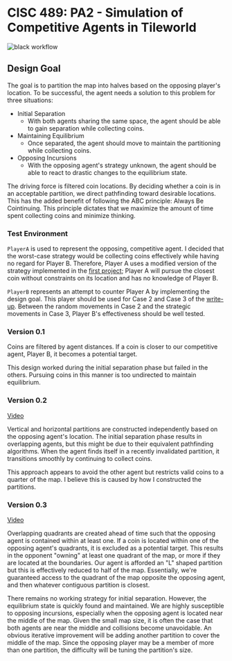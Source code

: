 # CISC 489: PA2 - Simulation of Competitive Agents in Tileworld

![black workflow](https://github.com/scottfones/tileworld_2/actions/workflows/black.yml/badge.svg)

## Design Goal

The goal is to partition the map into halves based on the opposing player's location. To be successful, the agent needs a solution to this problem for three situations:

- Initial Separation
  - With both agents sharing the same space, the agent should be able to gain separation while collecting coins.
- Maintaining Equilibrium
  - Once separated, the agent should move to maintain the partitioning while collecting coins.
- Opposing Incursions
  - With the opposing agent's strategy unknown, the agent should be able to react to drastic changes to the equilibrium state.

The driving force is filtered coin locations. By deciding whether a coin is in an acceptable partition, we direct pathfinding toward desirable locations. This has the added benefit of following the ABC principle: Always Be Cointinuing. This principle dictates that we maximize the amount of time spent collecting coins and minimize thinking.

### Test Environment

`PlayerA` is used to represent the opposing, competitive agent. I decided that the worst-case strategy would be collecting coins effectively while having no regard for Player B. Therefore, Player A uses a modified version of the strategy implemented in the [first project](https://github.com/scottfones/Tileworld); Player A will pursue the closest coin without constraints on its location and has no knowledge of Player B.

`PlayerB` represents an attempt to counter Player A by implementing the design goal. This player should be used for Case 2
and Case 3 of the [write-up](./Programming%20Assignment%202.pdf). Between the random movements in Case 2 and the strategic movements in Case 3, Player B's effectiveness should be well tested.

### Version 0.1

Coins are filtered by agent distances. If a coin is closer to our competitive agent, Player B, it becomes a potential target.

This design worked during the initial separation phase but failed in the others. Pursuing coins in this manner is too undirected to maintain equilibrium.

### Version 0.2

[Video](https://youtu.be/ngetk3HWgeQ)

Vertical and horizontal partitions are constructed independently based on the opposing agent's location. The initial separation phase results in overlapping agents, but this might be due to their equivalent pathfinding algorithms. When the agent finds itself in a recently invalidated partition, it transitions smoothly by continuing to collect coins.

This approach appears to avoid the other agent but restricts valid coins to a quarter of the map. I believe this is caused by how I constructed the partitions.

### Version 0.3

[Video](https://youtu.be/Y1_S05nIBHw)

Overlapping quadrants are created ahead of time such that the opposing agent is contained within at least one. If a coin is located within one of the opposing agent's quadrants, it is excluded as a potential target. This results in the opponent "owning" at least one quadrant of the map, or more if they are located at the boundaries. Our agent is afforded an "L" shaped partition but this is effectively reduced to half of the map. Essentially, we're guaranteed access to the quadrant of the map opposite the opposing agent, and then whatever contiguous partition is closest.

There remains no working strategy for initial separation. However, the equilibrium state is quickly found and maintained. We are highly susceptible to opposing incursions, especially when the opposing agent is located near the middle of the map. Given the small map size, it is often the case that both agents are near the middle and collisions become unavoidable.
An obvious iterative improvement will be adding another partition to cover the middle of the map. Since the opposing player may be a member of more than one partition, the difficulty will be tuning the partition's size.
